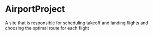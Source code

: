 # AirportProject
A site that is responsible for scheduling takeoff and landing flights and choosing the optimal route for each flight
